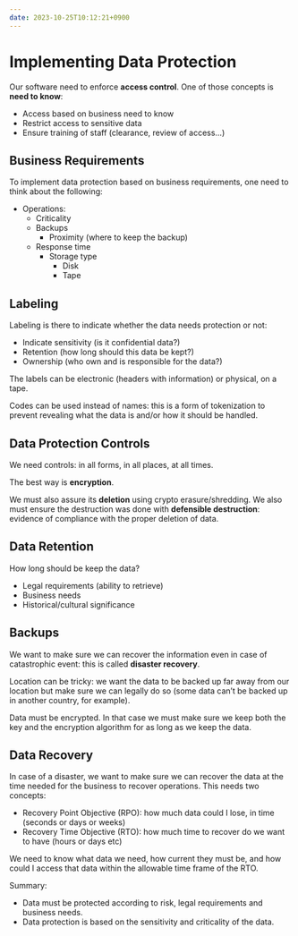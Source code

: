 ```yaml
---
date: 2023-10-25T10:12:21+0900
---
```


# Implementing Data Protection

Our software need to enforce **access control**. One of those concepts is **need
to know**:

-   Access based on business need to know
-   Restrict access to sensitive data
-   Ensure training of staff (clearance, review of access…)

## Business Requirements

To implement data protection based on business requirements, one need to think
about the following:

-   Operations:
    -   Criticality
    -   Backups
        -   Proximity (where to keep the backup)
    -   Response time
        -   Storage type
            -   Disk
            -   Tape

## Labeling

Labeling is there to indicate whether the data needs protection or not:

-   Indicate sensitivity (is it confidential data?)
-   Retention (how long should this data be kept?)
-   Ownership (who own and is responsible for the data?)

The labels can be electronic (headers with information) or physical, on a tape.

Codes can be used instead of names: this is a form of tokenization to prevent
revealing what the data is and/or how it should be handled.

## Data Protection Controls

We need controls: in all forms, in all places, at all times.

The best way is **encryption**.

We must also assure its **deletion** using crypto erasure/shredding. We also
must ensure the destruction was done with **defensible destruction**: evidence
of compliance with the proper deletion of data.

## Data Retention

How long should be keep the data?

-   Legal requirements (ability to retrieve)
-   Business needs
-   Historical/cultural significance

## Backups

We want to make sure we can recover the information even in case of catastrophic
event: this is called **disaster recovery**.

Location can be tricky: we want the data to be backed up far away from our
location but make sure we can legally do so (some data can’t be backed up in
another country, for example).

Data must be encrypted. In that case we must make sure we keep both the key and
the encryption algorithm for as long as we keep the data.

## Data Recovery

In case of a disaster, we want to make sure we can recover the data at the time
needed for the business to recover operations. This needs two concepts:

-   Recovery Point Objective (RPO): how much data could I lose, in time (seconds
    or days or weeks)
-   Recovery Time Objective (RTO): how much time to recover do we want to have
    (hours or days etc)

We need to know what data we need, how current they must be, and how could I
access that data within the allowable time frame of the RTO.

Summary:

-   Data must be protected according to risk, legal requirements and business
    needs.
-   Data protection is based on the sensitivity and criticality of the data.

